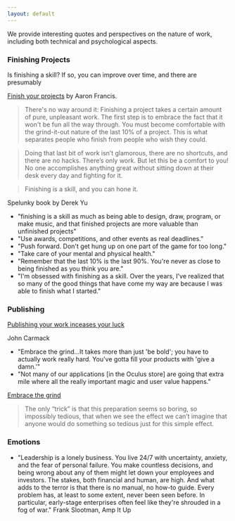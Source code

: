```yaml
--- 
layout: default 
--- 
```


We provide interesting quotes and perspectives on the nature of work, including both technical and psychological aspects. 

### Finishing Projects 

Is finishing a skill? If so, you can improve over time, and there are presumably 

[Finish your projects](https://github.com/readme/guides/finish-your-projects) by Aaron Francis.  

> There's no way around it: Finishing a project takes a certain amount of pure, unpleasant work. The first step is to embrace the fact that it won't be fun all the way through. You must become comfortable with the grind-it-out nature of the last 10% of a project. This is what separates people who finish from people who wish they could. 

> Doing that last bit of work isn’t glamorous, there are no shortcuts, and there are no hacks. There’s only work. But let this be a comfort to you! No one accomplishes anything great without sitting down at their desk every day and fighting for it. 

> Finishing is a skill, and you can hone it.

Spelunky book by Derek Yu 
* "finishing is a skill as much as being able to design, draw, program, or make music, and that finished projects are more valuable than unfinished projects" 
* "Use awards, competitions, and other events as real deadlines." 
* "Push forward. Don't get hung up on one part of the game for too long." 
* "Take care of your mental and physical health." 
* "Remember that the last 10% is the last 90%. You're never as close to being finished as you think you are." 
* "I'm obsessed with finishing as a skill. Over the years, I've realized that so many of the good things that have come my way are because I was able to finish what I started." 

### Publishing 

[Publishing your work inceases your luck](https://github.com/readme/guides/publishing-your-work)

[](https://www.gamedeveloper.com/programming/john-carmack-encourages-vr-devs-to-embrace-the-grind-)

John Carmack 
* "Embrace the grind...It takes more than just 'be bold'; you have to actually work really hard. You've gotta fill your products with 'give a damn.'"
* "Not many of our applications [in the Oculus store] are going that extra mile where all the really important magic and user value happens."


[Embrace the grind](https://jacobian.org/2021/apr/7/embrace-the-grind/)

> The only “trick” is that this preparation seems so boring, so impossibly tedious, that when we see the effect we can’t imagine that anyone would do something so tedious just for this simple effect.



### Emotions

* "Leadership is a lonely business. You live 24/7 with uncertainty, anxiety, and the fear of personal failure. You make countless decisions, and being wrong about any of them might let down your employees and investors. The stakes, both financial and human, are high. And what adds to the terror is that there is no manual, no how-to guide. Every problem has, at least to some extent, never been seen before. In particular, early-stage enterprises often feel like they're shrouded in a fog of war." Frank Slootman, Amp It Up 
